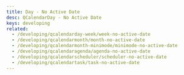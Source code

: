 ```yaml
---
title: Day - No Active Date
desc: QCalendarDay - No Active Date
keys: developing
related:
  - /developing/qcalendarday-week/week-no-active-date
  - /developing/qcalendarmonth/month-no-active-date
  - /developing/qcalendarmonth-minimode/minimode-no-active-date
  - /developing/qcalendaragenda/agenda-no-active-date
  - /developing/qcalendarscheduler/scheduler-no-active-date
  - /developing/qcalendartask/task-no-active-date
---
```


<example-viewer
  title="No Active Date"
  file="DayNoActiveDate"
  codepen-title="QCalendarDay"
/>
